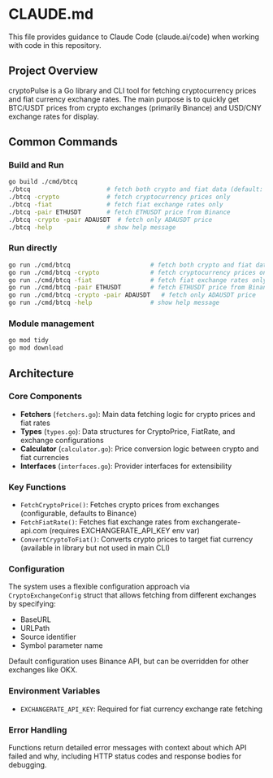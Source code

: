# CLAUDE.md

This file provides guidance to Claude Code (claude.ai/code) when working with code in this repository.

## Project Overview

cryptoPulse is a Go library and CLI tool for fetching cryptocurrency prices and fiat currency exchange rates. The main purpose is to quickly get BTC/USDT prices from crypto exchanges (primarily Binance) and USD/CNY exchange rates for display.

## Common Commands

### Build and Run
```bash
go build ./cmd/btcq
./btcq                     # fetch both crypto and fiat data (default: BTCUSDT)
./btcq -crypto             # fetch cryptocurrency prices only
./btcq -fiat               # fetch fiat exchange rates only
./btcq -pair ETHUSDT       # fetch ETHUSDT price from Binance
./btcq -crypto -pair ADAUSDT  # fetch only ADAUSDT price
./btcq -help               # show help message
```

### Run directly
```bash
go run ./cmd/btcq                      # fetch both crypto and fiat data (default: BTCUSDT)
go run ./cmd/btcq -crypto              # fetch cryptocurrency prices only
go run ./cmd/btcq -fiat                # fetch fiat exchange rates only
go run ./cmd/btcq -pair ETHUSDT        # fetch ETHUSDT price from Binance
go run ./cmd/btcq -crypto -pair ADAUSDT   # fetch only ADAUSDT price
go run ./cmd/btcq -help                # show help message
```

### Module management
```bash
go mod tidy
go mod download
```

## Architecture

### Core Components

- **Fetchers** (`fetchers.go`): Main data fetching logic for crypto prices and fiat rates
- **Types** (`types.go`): Data structures for CryptoPrice, FiatRate, and exchange configurations
- **Calculator** (`calculator.go`): Price conversion logic between crypto and fiat currencies
- **Interfaces** (`interfaces.go`): Provider interfaces for extensibility

### Key Functions

- `FetchCryptoPrice()`: Fetches crypto prices from exchanges (configurable, defaults to Binance)
- `FetchFiatRate()`: Fetches fiat exchange rates from exchangerate-api.com (requires EXCHANGERATE_API_KEY env var)
- `ConvertCryptoToFiat()`: Converts crypto prices to target fiat currency (available in library but not used in main CLI)

### Configuration

The system uses a flexible configuration approach via `CryptoExchangeConfig` struct that allows fetching from different exchanges by specifying:
- BaseURL
- URLPath 
- Source identifier
- Symbol parameter name

Default configuration uses Binance API, but can be overridden for other exchanges like OKX.

### Environment Variables

- `EXCHANGERATE_API_KEY`: Required for fiat currency exchange rate fetching

### Error Handling

Functions return detailed error messages with context about which API failed and why, including HTTP status codes and response bodies for debugging.

